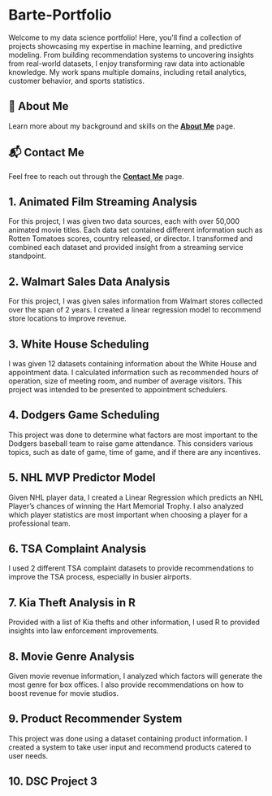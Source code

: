 # Barte-Portfolio
Welcome to my data science portfolio! Here, you'll find a collection of projects showcasing my expertise in machine learning, and predictive modeling. From building recommendation systems to uncovering insights from real-world datasets, I enjoy transforming raw data into actionable knowledge. My work spans multiple domains, including retail analytics, customer behavior, and sports statistics.

## 📌 About Me
Learn more about my background and skills on the **[About Me](https://cbarte619.github.io/Barte-Portfolio/about.html)** page.

## 📬 Contact Me
Feel free to reach out through the **[Contact Me](https://cbarte619.github.io/Barte-Portfolio/contact.html)** page.

## 1.	 Animated Film Streaming Analysis
For this project, I was given two data sources, each with over 50,000 animated movie titles. Each data set contained different information such as Rotten Tomatoes scores, country released, or director. I transformed and combined each dataset and provided insight from a streaming service standpoint.
## 2.	Walmart Sales Data Analysis
For this project, I was given sales information from Walmart stores collected over the span of 2 years. I created a linear regression model to recommend store locations to improve revenue. 
## 3.	 White House Scheduling
I was given 12 datasets containing information about the White House and appointment data. I calculated information such as recommended hours of operation, size of meeting room, and number of average visitors. This project was intended to be presented to appointment schedulers. 
## 4.	 Dodgers Game Scheduling
This project was done to determine what factors are most important to the Dodgers baseball team to raise game attendance. This considers various topics, such as date of game, time of game, and if there are any incentives. 
## 5.	NHL MVP Predictor Model
Given NHL player data, I created a Linear Regression which predicts an NHL Player’s chances of winning the Hart Memorial Trophy. I also analyzed which player statistics are most important when choosing a player for a professional team. 
## 6.	TSA Complaint Analysis
I used 2 different TSA complaint datasets to provide recommendations to improve the TSA process, especially in busier airports. 
## 7.	Kia Theft Analysis in R
Provided with a list of Kia thefts and other information, I used R to provided insights into law enforcement improvements. 
## 8.	Movie Genre Analysis
Given movie revenue information, I analyzed which factors will generate the most genre for box offices. I also provide recommendations on how to boost revenue for movie studios. 
## 9.	Product Recommender System
This project was done using a dataset containing product information. I created a system to take user input and recommend products catered to user needs.
## 10.	 DSC Project 3
